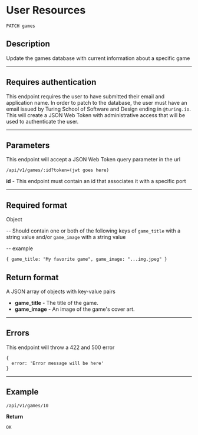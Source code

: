 # User Resources

    PATCH games

## Description
Update the games database with current information about a specific game

***

## Requires authentication
This endpoint requires the user to have submitted their email and application name.  In order to patch to the database, the user must have an email issued by Turing School of Software and Design ending in `@turing.io`.  This will create a JSON Web Token with administrative access that will be used to authenticate the user.

***

## Parameters
This endpoint will accept a JSON Web Token query parameter in the url

    /api/v1/games/:id?token=(jwt goes here)

**id** - This endpoint must contain an id that associates it with a specific port

***

## Required format
Object

  -- Should contain one or both of the following keys of `game_title` with a string value and/or `game_image` with a string value

  -- example

``
{
  game_title: "My favorite game",
  game_image: "...img.jpeg"
}
``

## Return format

A JSON array of objects with key-value pairs

- **game_title** - The title of the game.
- **game_image** - An image of the game's cover art.

***

## Errors
This endpoint will throw a 422  and 500 error

```
{
  error: 'Error message will be here'
}
```

***

## Example

    /api/v1/games/10

**Return**

```
OK
```
